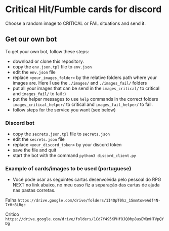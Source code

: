 # Critical Hit/Fumble cards for discord

Choose a random image to CRITICAL or FAIL situations and send it.

## Get our own bot

To get your own bot, follow these steps:
- download or clone this repository.
- copy the `env.json.tpl` file to `env.json`
- edit the `env.json` file
- replace `<your_images_folder>` by the relative folders path where your images are. Here I use the `./images/` and `./images_fail/` folders
- put all your images that can be send in the `images_critical/` to critical and `images_fail/` to fail :)
- put the helper messages to use `help` commands in the correct folders `images_critical_helper/` to critical and `images_fail_helper/` to fail.
- follow steps for the service you want (see below)

### Discord bot

- copy the `secrets.json.tpl` file to `secrets.json`
- edit the `secrets.json` file
- replace `<your_discord_token>` by your discord token
- save the file and quit
- start the bot with the command `python3 discord_client.py`


### Example of cards/images to be used (portuguese)

- Você pode usar as seguintes cartas desenvolvida pelo pessoal do RPG NEXT no link abaixo, no meu caso fiz a separação das cartas de ajuda nas pastas corretas.

Falha
`https://drive.google.com/drive/folders/1I4OpT0hz_1SmmtoweAdf4N-7rHr8LRgc`


Critico
`https://drive.google.com/drive/folders/1Cd7f495KPHfOJQ0hp8usEWQmHTVpQYDg`

